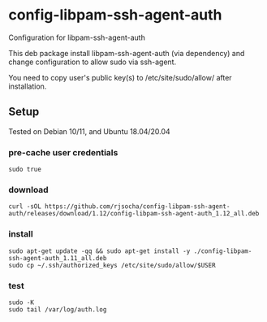 # config-libpam-ssh-agent-auth

Configuration for libpam-ssh-agent-auth

This deb package install libpam-ssh-agent-auth (via dependency) and change configuration to allow sudo via ssh-agent.

You need to copy  user's public key(s) to /etc/site/sudo/allow/<USERNAME> after installation.

## Setup

Tested on Debian 10/11, and Ubuntu 18.04/20.04 

### pre-cache user credentials

```
sudo true
```

### download
```
curl -sOL https://github.com/rjsocha/config-libpam-ssh-agent-auth/releases/download/1.12/config-libpam-ssh-agent-auth_1.12_all.deb
```

### install
```
sudo apt-get update -qq && sudo apt-get install -y ./config-libpam-ssh-agent-auth_1.11_all.deb
sudo cp ~/.ssh/authorized_keys /etc/site/sudo/allow/$USER
```

### test
```
sudo -K
sudo tail /var/log/auth.log
```
